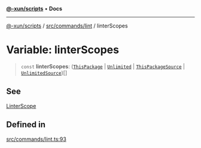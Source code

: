 [**@-xun/scripts**](../../../../README.md) • **Docs**

***

[@-xun/scripts](../../../../README.md) / [src/commands/lint](../README.md) / linterScopes

# Variable: linterScopes

> `const` **linterScopes**: ([`ThisPackage`](../../../configure/enumerations/DefaultGlobalScope.md#thispackage) \| [`Unlimited`](../../../configure/enumerations/DefaultGlobalScope.md#unlimited) \| [`ThisPackageSource`](../enumerations/LinterScope.md#thispackagesource) \| [`UnlimitedSource`](../enumerations/LinterScope.md#unlimitedsource))[]

## See

[LinterScope](LinterScope.md)

## Defined in

[src/commands/lint.ts:93](https://github.com/Xunnamius/xscripts/blob/b9218ee5f94be5da6a48d961950ed32307ad7f96/src/commands/lint.ts#L93)
